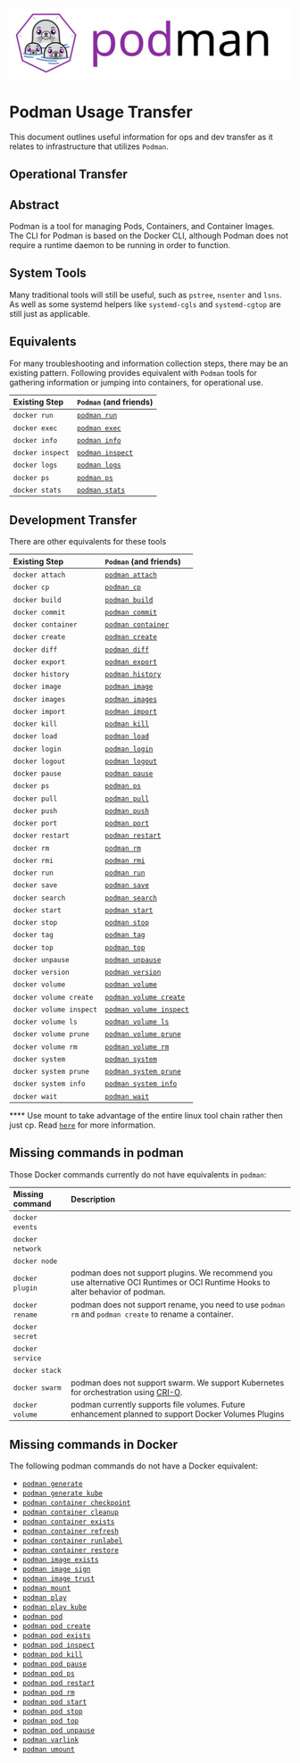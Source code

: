 ![PODMAN logo](logo/podman-logo-source.svg)
# Podman Usage Transfer

This document outlines useful information for ops and dev transfer as it relates to infrastructure that utilizes `Podman`.

## Operational Transfer

## Abstract

Podman is a tool for managing Pods, Containers, and Container Images.  The CLI
for Podman is based on the Docker CLI, although Podman does not require a
runtime daemon to be running in order to function.

## System Tools

Many traditional tools will still be useful, such as `pstree`, `nsenter` and `lsns`.
As well as some systemd helpers like `systemd-cgls` and `systemd-cgtop` are still just as applicable.

## Equivalents

For many troubleshooting and information collection steps, there may be an existing pattern.
Following provides equivalent with `Podman` tools for gathering information or jumping into containers, for operational use.

| Existing Step | `Podman` (and friends) |
| :--- | :--- |
| `docker run`  | [`podman run`](./docs/podman-run.1.md) |
| `docker exec` | [`podman exec`](./docs/podman-exec.1.md) |
| `docker info` | [`podman info`](./docs/podman-info.1.md)  |
| `docker inspect` | [`podman inspect`](./docs/podman-inspect.1.md)       |
| `docker logs` | [`podman logs`](./docs/podman-logs.1.md)                 |
| `docker ps`   | [`podman ps`](./docs/podman-ps.1.md) |
| `docker stats`| [`podman stats`](./docs/podman-stats.1.md)|

## Development Transfer

There are other equivalents for these tools

| Existing Step | `Podman` (and friends) |
| :--- | :--- |
| `docker attach`  | [`podman attach`](./docs/podman-attach.1.md)    |
| `docker cp`      | [`podman cp`](./docs/podman-cp.1.md)            |
| `docker build`   | [`podman build`](./docs/podman-build.1.md)      |
| `docker commit`  | [`podman commit`](./docs/podman-commit.1.md)    |
| `docker container`|[`podman container`](./docs/podman-container.1.md) |
| `docker create`  | [`podman create`](./docs/podman-create.1.md)    |
| `docker diff`    | [`podman diff`](./docs/podman-diff.1.md)        |
| `docker export`  | [`podman export`](./docs/podman-export.1.md)    |
| `docker history` | [`podman history`](./docs/podman-history.1.md)  |
| `docker image`   | [`podman image`](./docs/podman-image.1.md)        |
| `docker images`  | [`podman images`](./docs/podman-images.1.md)    |
| `docker import`  | [`podman import`](./docs/podman-import.1.md)    |
| `docker kill`    | [`podman kill`](./docs/podman-kill.1.md)        |
| `docker load`    | [`podman load`](./docs/podman-load.1.md)        |
| `docker login`   | [`podman login`](./docs/podman-login.1.md)      |
| `docker logout`  | [`podman logout`](./docs/podman-logout.1.md)    |
| `docker pause`   | [`podman pause`](./docs/podman-pause.1.md)      |
| `docker ps`      | [`podman ps`](./docs/podman-ps.1.md)            |
| `docker pull`    | [`podman pull`](./docs/podman-pull.1.md)        |
| `docker push`    | [`podman push`](./docs/podman-push.1.md)        |
| `docker port`    | [`podman port`](./docs/podman-port.1.md)        |
| `docker restart` | [`podman restart`](./docs/podman-restart.1.md)  |
| `docker rm`      | [`podman rm`](./docs/podman-rm.1.md)            |
| `docker rmi`     | [`podman rmi`](./docs/podman-rmi.1.md)          |
| `docker run`     | [`podman run`](./docs/podman-run.1.md)          |
| `docker save`    | [`podman save`](./docs/podman-save.1.md)        |
| `docker search`  | [`podman search`](./docs/podman-search.1.md)    |
| `docker start`   | [`podman start`](./docs/podman-start.1.md)      |
| `docker stop`    | [`podman stop`](./docs/podman-stop.1.md)        |
| `docker tag`     | [`podman tag`](./docs/podman-tag.1.md)          |
| `docker top`     | [`podman top`](./docs/podman-top.1.md)          |
| `docker unpause` | [`podman unpause`](./docs/podman-unpause.1.md)  |
| `docker version` | [`podman version`](./docs/podman-version.1.md)  |
| `docker volume`  | [`podman volume`](./docs/podman-volume.1.md)			|
| `docker volume create` | [`podman volume create`](./docs/podman-volume-create.1.md)  |
| `docker volume inspect`| [`podman volume inspect`](./docs/podman-volume-inspect.1.md)|
| `docker volume ls`     | [`podman volume ls`](./docs/podman-volume-ls.1.md)          |
| `docker volume prune`  | [`podman volume prune`](./docs/podman-volume-prune.1.md)    |
| `docker volume rm`     | [`podman volume rm`](./docs/podman-volume-rm.1.md)          |
| `docker system`        | [`podman system`](./docs/podman-system.1.md)                |
| `docker system prune`  | [`podman system prune`](./docs/podman-system-prune.1.md)    |
| `docker system info`   | [`podman system info`](./docs/podman-system-info.1.md)      |
| `docker wait`          | [`podman wait`](./docs/podman-wait.1.md)		       |

**** Use mount to take advantage of the entire linux tool chain rather then just cp.  Read [`here`](./docs/podman-cp.1.md) for more information.

## Missing commands in podman

Those Docker commands currently do not have equivalents in `podman`:

| Missing command | Description|
| :--- | :--- |
| `docker events`   ||
| `docker network`  ||
| `docker node`     ||
| `docker plugin`   | podman does not support plugins.  We recommend you use alternative OCI Runtimes or OCI Runtime Hooks to alter behavior of podman.|
| `docker rename`   | podman does not support rename, you need to use `podman rm` and  `podman create` to rename a container.|
| `docker secret`   ||
| `docker service`  ||
| `docker stack`    ||
| `docker swarm`    | podman does not support swarm.  We support Kubernetes for orchestration using [CRI-O](https://github.com/kubernetes-sigs/cri-o).|
| `docker volume`   | podman currently supports file volumes.  Future enhancement planned to support Docker Volumes Plugins

## Missing commands in Docker

The following podman commands do not have a Docker equivalent:

* [`podman generate`](./docs/podman-generate.1.md)
* [`podman generate kube`](./docs/podman-generate-kube.1.md)
* [`podman container checkpoint`](/docs/podman-container-checkpoint.1.md)
* [`podman container cleanup`](/docs/podman-container-cleanup.1.md)
* [`podman container exists`](/docs/podman-container-exists.1.md)
* [`podman container refresh`](/docs/podman-container-refresh.1.md)
* [`podman container runlabel`](/docs/podman-container-runlabel.1.md)
* [`podman container restore`](/docs/podman-container-restore.1.md)
* [`podman image exists`](./docs/podman-image-exists.1.md)
* [`podman image sign`](./docs/podman-image-sign.1.md)
* [`podman image trust`](./docs/podman-image-trust.1.md)
* [`podman mount`](./docs/podman-mount.1.md)
* [`podman play`](./docs/podman-play.1.md)
* [`podman play kube`](./docs/podman-play-kube.1.md)
* [`podman pod`](./docs/podman-pod.1.md)
* [`podman pod create`](./docs/podman-pod-create.1.md)
* [`podman pod exists`](./docs/podman-pod-exists.1.md)
* [`podman pod inspect`](./docs/podman-pod-inspect.1.md)
* [`podman pod kill`](./docs/podman-pod-kill.1.md)
* [`podman pod pause`](./docs/podman-pod-pause.1.md)
* [`podman pod ps`](./docs/podman-pod-ps.1.md)
* [`podman pod restart`](./docs/podman-pod-restart.1.md)
* [`podman pod rm`](./docs/podman-pod-rm.1.md)
* [`podman pod start`](./docs/podman-pod-start.1.md)
* [`podman pod stop`](./docs/podman-pod-stop.1.md)
* [`podman pod top`](./docs/podman-pod-top.1.md)
* [`podman pod unpause`](./docs/podman-pod-unpause.1.md)
* [`podman varlink`](./docs/podman-varlink.1.md)
* [`podman umount`](./docs/podman-umount.1.md)

